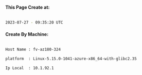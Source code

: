 
   
#### This Page Create at:

```bash

2023-07-27 - 09:35:20 UTC

```

#### Create By Machine:

```bash

Host Name : fv-az180-324

platform  : Linux-5.15.0-1041-azure-x86_64-with-glibc2.35

Ip Local  : 10.1.92.1

```

